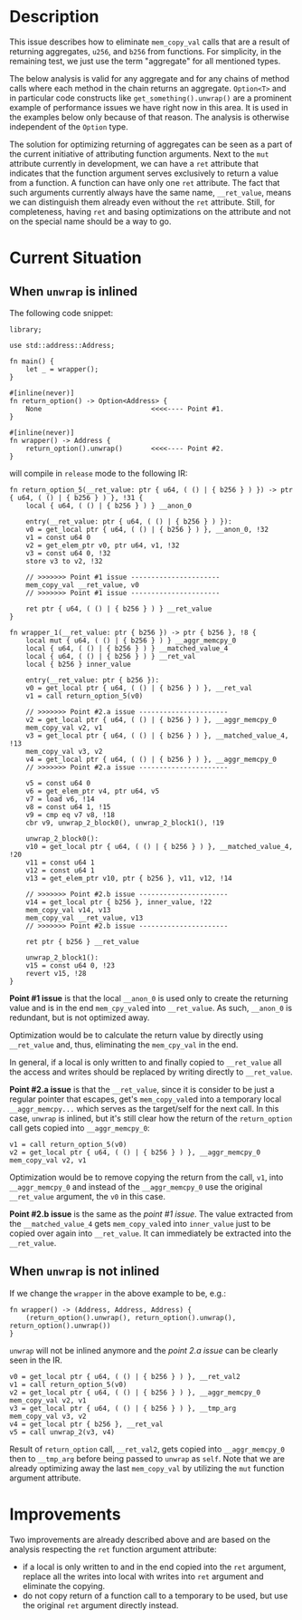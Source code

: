 # Description

This issue describes how to eliminate `mem_copy_val` calls that are a result of returning aggregates, `u256`, and `b256` from functions. For simplicity, in the remaining test, we just use the term "aggregate" for all mentioned types.

The below analysis is valid for any aggregate and for any chains of method calls where each method in the chain returns an aggregate. `Option<T>` and in particular code constructs like `get_something().unwrap()` are a prominent example of performance issues we have right now in this area. It is used in the examples below only because of that reason. The analysis is otherwise independent of the `Option` type.

The solution for optimizing returning of aggregates can be seen as a part of the current initiative of attributing function arguments. Next to the `mut` attribute currently in development, we can have a `ret` attribute that indicates that the function argument serves exclusively to return a value from a function. A function can have only one `ret` attribute. The fact that such arguments currently always have the same name, `__ret_value`, means we can distinguish them already even without the `ret` attribute. Still, for completeness, having `ret` and basing optimizations on the attribute and not on the special name should be a way to go.

# Current Situation

## When `unwrap` is inlined

The following code snippet:

```sway
library;

use std::address::Address;

fn main() {
    let _ = wrapper();
}

#[inline(never)]
fn return_option() -> Option<Address> {
    None                           <<<<---- Point #1.
}

#[inline(never)]
fn wrapper() -> Address {
    return_option().unwrap()       <<<<---- Point #2.
}
```
will compile in `release` mode to the following IR:

```
fn return_option_5(__ret_value: ptr { u64, ( () | { b256 } ) }) -> ptr { u64, ( () | { b256 } ) }, !31 {
    local { u64, ( () | { b256 } ) } __anon_0

    entry(__ret_value: ptr { u64, ( () | { b256 } ) }):
    v0 = get_local ptr { u64, ( () | { b256 } ) }, __anon_0, !32
    v1 = const u64 0
    v2 = get_elem_ptr v0, ptr u64, v1, !32
    v3 = const u64 0, !32
    store v3 to v2, !32

    // >>>>>>> Point #1 issue ----------------------
    mem_copy_val __ret_value, v0
    // >>>>>>> Point #1 issue ----------------------

    ret ptr { u64, ( () | { b256 } ) } __ret_value
}

fn wrapper_1(__ret_value: ptr { b256 }) -> ptr { b256 }, !8 {
    local mut { u64, ( () | { b256 } ) } __aggr_memcpy_0
    local { u64, ( () | { b256 } ) } __matched_value_4
    local { u64, ( () | { b256 } ) } __ret_val
    local { b256 } inner_value

    entry(__ret_value: ptr { b256 }):
    v0 = get_local ptr { u64, ( () | { b256 } ) }, __ret_val
    v1 = call return_option_5(v0)

    // >>>>>>> Point #2.a issue ----------------------
    v2 = get_local ptr { u64, ( () | { b256 } ) }, __aggr_memcpy_0
    mem_copy_val v2, v1
    v3 = get_local ptr { u64, ( () | { b256 } ) }, __matched_value_4, !13
    mem_copy_val v3, v2
    v4 = get_local ptr { u64, ( () | { b256 } ) }, __aggr_memcpy_0
    // >>>>>>> Point #2.a issue ----------------------

    v5 = const u64 0
    v6 = get_elem_ptr v4, ptr u64, v5
    v7 = load v6, !14
    v8 = const u64 1, !15
    v9 = cmp eq v7 v8, !18
    cbr v9, unwrap_2_block0(), unwrap_2_block1(), !19

    unwrap_2_block0():
    v10 = get_local ptr { u64, ( () | { b256 } ) }, __matched_value_4, !20
    v11 = const u64 1
    v12 = const u64 1
    v13 = get_elem_ptr v10, ptr { b256 }, v11, v12, !14

    // >>>>>>> Point #2.b issue ----------------------
    v14 = get_local ptr { b256 }, inner_value, !22
    mem_copy_val v14, v13
    mem_copy_val __ret_value, v13
    // >>>>>>> Point #2.b issue ----------------------

    ret ptr { b256 } __ret_value

    unwrap_2_block1():
    v15 = const u64 0, !23
    revert v15, !28
}
```

**Point #1 issue** is that the local `__anon_0` is used only to create the returning value and is in the end `mem_cpy_val`ed into `__ret_value`. As such, `__anon_0` is redundant, but is not optimized away.

Optimization would be to calculate the return value by directly using `__ret_value` and, thus, eliminating the `mem_cpy_val` in the end.

In general, if a local is only written to and finally copied to `__ret_value` all the access and writes should be replaced by writing directly to `__ret_value`.

**Point #2.a issue** is that the `__ret_value`, since it is consider to be just a regular pointer that escapes, get's `mem_copy_val`ed into a temporary local `__aggr_memcpy...` which serves as the target/self for the next call. In this case, `unwrap` is inlined, but it's still clear how the return of the `return_option` call gets copied into `__aggr_memcpy_0`:

```
v1 = call return_option_5(v0)
v2 = get_local ptr { u64, ( () | { b256 } ) }, __aggr_memcpy_0
mem_copy_val v2, v1
```

Optimization would be to remove copying the return from the call, `v1`, into `__aggr_memcpy_0` and instead of the `__aggr_memcpy_0` use the original `__ret_value` argument, the `v0` in this case.

**Point #2.b issue** is the same as the _point #1 issue_. The value extracted from the `__matched_value_4` gets `mem_copy_val`ed into `inner_value` just to be copied over again into `__ret_value`. It can immediately be extracted into the `__ret_value`.

## When `unwrap` is not inlined

If we change the `wrapper` in the above example to be, e.g.:

```sway
fn wrapper() -> (Address, Address, Address) {
    (return_option().unwrap(), return_option().unwrap(), return_option().unwrap())
}
```
`unwrap` will not be inlined anymore and the _point 2.a issue_ can be clearly seen in the IR.

```
v0 = get_local ptr { u64, ( () | { b256 } ) }, __ret_val2
v1 = call return_option_5(v0)
v2 = get_local ptr { u64, ( () | { b256 } ) }, __aggr_memcpy_0
mem_copy_val v2, v1
v3 = get_local ptr { u64, ( () | { b256 } ) }, __tmp_arg
mem_copy_val v3, v2
v4 = get_local ptr { b256 }, __ret_val
v5 = call unwrap_2(v3, v4)
```

Result of `return_option` call, `__ret_val2`, gets copied into `__aggr_memcpy_0` then to `__tmp_arg` before being passed to `unwrap` as `self`. Note that we are already optimizing away the last `mem_copy_val` by utilizing the `mut` function argument attribute.

# Improvements

Two improvements are already described above and are based on the analysis respecting the `ret` function argument attribute:
- if a local is only written to and in the end copied into the `ret` argument, replace all the writes into local with writes into `ret` argument and eliminate the copying.
- do not copy return of a function call to a temporary to be used, but use the original `ret` argument directly instead.
